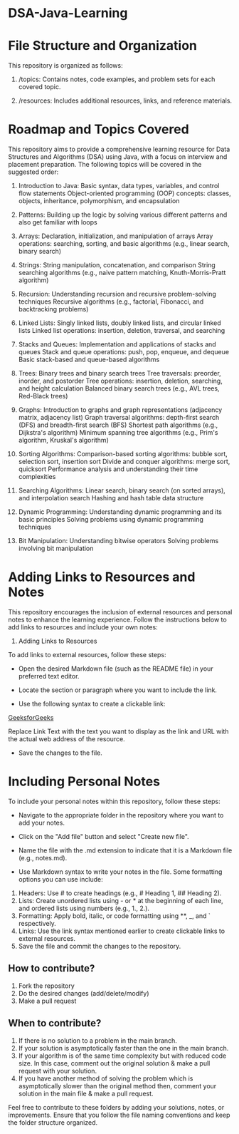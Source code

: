 # DSA-Java-Learning

# File Structure and Organization

This repository is organized as follows:

1. /topics: Contains notes, code examples, and problem sets for each covered topic.

2. /resources: Includes additional resources, links, and reference materials.

# Roadmap and Topics Covered

This repository aims to provide a comprehensive learning resource for Data Structures and Algorithms (DSA) using Java, with a focus on interview and placement preparation. The following topics will be covered in the suggested order:

1. Introduction to Java:
   Basic syntax, data types, variables, and control flow statements
   Object-oriented programming (OOP) concepts: classes, objects, inheritance, polymorphism, and encapsulation

2. Patterns: Building up the logic by solving various different patterns and also get familiar with loops

3. Arrays:
   Declaration, initialization, and manipulation of arrays
   Array operations: searching, sorting, and basic algorithms (e.g., linear search, binary search)

4. Strings:
   String manipulation, concatenation, and comparison
   String searching algorithms (e.g., naive pattern matching, Knuth-Morris-Pratt algorithm)

5. Recursion:
   Understanding recursion and recursive problem-solving techniques
   Recursive algorithms (e.g., factorial, Fibonacci, and backtracking problems)

6. Linked Lists:
   Singly linked lists, doubly linked lists, and circular linked lists
   Linked list operations: insertion, deletion, traversal, and searching

7. Stacks and Queues:
   Implementation and applications of stacks and queues
   Stack and queue operations: push, pop, enqueue, and dequeue
   Basic stack-based and queue-based algorithms

8. Trees:
   Binary trees and binary search trees
   Tree traversals: preorder, inorder, and postorder
   Tree operations: insertion, deletion, searching, and height calculation
   Balanced binary search trees (e.g., AVL trees, Red-Black trees)

9. Graphs:
   Introduction to graphs and graph representations (adjacency matrix, adjacency list)
   Graph traversal algorithms: depth-first search (DFS) and breadth-first search (BFS)
   Shortest path algorithms (e.g., Dijkstra's algorithm)
   Minimum spanning tree algorithms (e.g., Prim's algorithm, Kruskal's algorithm)

10. Sorting Algorithms:
    Comparison-based sorting algorithms: bubble sort, selection sort, insertion sort
    Divide and conquer algorithms: merge sort, quicksort
    Performance analysis and understanding their time complexities

11. Searching Algorithms:
    Linear search, binary search (on sorted arrays), and interpolation search
    Hashing and hash table data structure

12. Dynamic Programming:
    Understanding dynamic programming and its basic principles
    Solving problems using dynamic programming techniques

13. Bit Manipulation:
    Understanding bitwise operators
    Solving problems involving bit manipulation

# Adding Links to Resources and Notes

This repository encourages the inclusion of external resources and personal notes to enhance the learning experience. Follow the instructions below to add links to resources and include your own notes:

1. Adding Links to Resources

To add links to external resources, follow these steps:

- Open the desired Markdown file (such as the README file) in your preferred text editor.

- Locate the section or paragraph where you want to include the link.

- Use the following syntax to create a clickable link:

[GeeksforGeeks](www.geeksforgeeks.com)

Replace Link Text with the text you want to display as the link and URL with the actual web address of the resource.

- Save the changes to the file.

# Including Personal Notes

To include your personal notes within this repository, follow these steps:

- Navigate to the appropriate folder in the repository where you want to add your notes.

- Click on the "Add file" button and select "Create new file".

- Name the file with the .md extension to indicate that it is a Markdown file (e.g., notes.md).

- Use Markdown syntax to write your notes in the file. Some formatting options you can use include:

1. Headers: Use # to create headings (e.g., # Heading 1, ## Heading 2).
2. Lists: Create unordered lists using - or \* at the beginning of each line, and ordered lists using numbers (e.g., 1., 2.).
3. Formatting: Apply bold, italic, or code formatting using \*\*, \_, and ` respectively.
4. Links: Use the link syntax mentioned earlier to create clickable links to external resources.
5. Save the file and commit the changes to the repository.

## How to contribute?

1. Fork the repository
2. Do the desired changes (add/delete/modify)
3. Make a pull request

## When to contribute?

1. If there is no solution to a problem in the main branch.
2. If your solution is asymptotically faster than the one in the main branch.
3. If your algorithm is of the same time complexity but with reduced code size. In this case, comment out the original solution & make a pull request with your solution.
4. If you have another method of solving the problem which is asymptotically slower than the original method then, comment your solution in the main file & make a pull request.

Feel free to contribute to these folders by adding your solutions, notes, or improvements. Ensure that you follow the file naming conventions and keep the folder structure organized.
